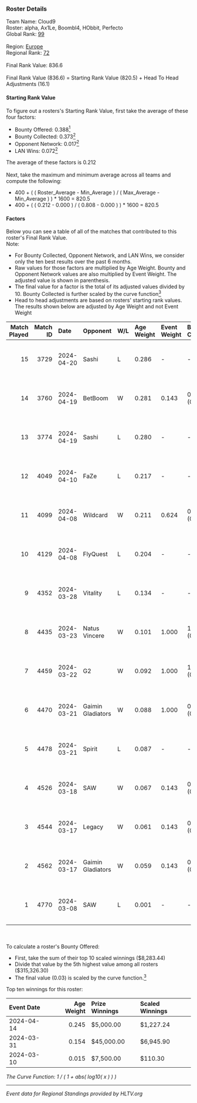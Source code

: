 ### Roster Details<br />
Team Name: Cloud9<br />
Roster: alpha, Ax1Le, Boombl4, HObbit, Perfecto<br />
Global Rank: [99](../../standings_global_2024_09_04.md)<br />
<br />
Region: [Europe]( ../../standings_europe_2024_09_04.md)<br />
Regional Rank: [72]( ../../standings_europe_2024_09_04.md)<br />
<br />
Final Rank Value:  836.6<br />
<br />
Final Rank Value (836.6) = Starting Rank Value (820.5) + Head To Head Adjustments (16.1)<br />

#### Starting Rank Value<br />
To figure out a rosters's Starting Rank Value, first take the average of these four factors:<br />
- Bounty Offered: 0.388[<sup>1</sup>](#table2)
- Bounty Collected: 0.373[<sup>2</sup>](#table1)
- Opponent Network: 0.017[<sup>2</sup>](#table1)
- LAN Wins: 0.072[<sup>2</sup>](#table1)

The average of these factors is 0.212<br />
<br />
Next, take the maximum and minimum average across all teams and compute the following:<br />
- 400 + ( ( Roster_Average - Min_Average ) / ( Max_Average - Min_Average ) ) * 1600 = 820.5
- 400 + ( ( 0.212 - 0.000 ) / ( 0.808 - 0.000 ) ) * 1600 = 820.5


#### Factors<br />
Below you can see a table of all of the matches that contributed to this roster's Final Rank Value.<br />
Note:<br />

- For Bounty Collected, Opponent Network, and LAN Wins, we consider only the ten best results over the past 6 months.
- Raw values for those factors are multiplied by Age Weight. Bounty and Opponent Network values are also multiplied by Event Weight. The adjusted value is shown in parenthesis.
- The final value for a factor is the total of its adjusted values divided by 10. Bounty Collected is further scaled by the curve function[<sup>3</sup>](#curveFunction)
- Head to head adjustments are based on rosters' starting rank values. The results shown below are adjusted by Age Weight and not Event Weight
<span id="table1"></span><br />


| Match Played | Match ID | Date       | Opponent          | W/L | Age Weight | Event Weight | Bounty Collected | Opponent Network | LAN Wins  | H2H Adj. | Roster                                       |
| -: | -: | :- | :- | :- | :- | :- | :- | :- | :- | -: | :- |
|           15 |     3729 | 2024-04-20 | Sashi             | L   | 0.286      | -            | -                | -                | -         |    -1.75 | alpha, Ax1Le, Boombl4, HObbit, Perfecto      |
|           14 |     3760 | 2024-04-19 | BetBoom           | W   | 0.281      | 0.143        | 0.232 (0.009)    | 0.521 (0.021)    | 0 (0.000) |     8.14 | alpha, Ax1Le, Boombl4, HObbit, Perfecto      |
|           13 |     3774 | 2024-04-19 | Sashi             | L   | 0.280      | -            | -                | -                | -         |    -1.67 | alpha, Ax1Le, Boombl4, HObbit, Perfecto      |
|           12 |     4049 | 2024-04-10 | FaZe              | L   | 0.217      | -            | -                | -                | -         |    -0.05 | Ax1Le, Boombl4, electroNic, HObbit, Perfecto |
|           11 |     4099 | 2024-04-08 | Wildcard          | W   | 0.211      | 0.624        | 0.003 (0.000)    | 0.000 (0.000)    | 1 (0.211) |     1.09 | Ax1Le, Boombl4, electroNic, HObbit, Perfecto |
|           10 |     4129 | 2024-04-08 | FlyQuest          | L   | 0.204      | -            | -                | -                | -         |    -1.92 | Ax1Le, Boombl4, electroNic, HObbit, Perfecto |
|            9 |     4352 | 2024-03-28 | Vitality          | L   | 0.134      | -            | -                | -                | -         |    -0.01 | Ax1Le, Boombl4, electroNic, HObbit, Perfecto |
|            8 |     4435 | 2024-03-23 | Natus Vincere     | W   | 0.101      | 1.000        | 1.000 (0.101)    | 0.412 (0.042)    | 1 (0.101) |     3.19 | Ax1Le, Boombl4, electroNic, HObbit, Perfecto |
|            7 |     4459 | 2024-03-22 | G2                | W   | 0.092      | 1.000        | 1.000 (0.092)    | 0.476 (0.044)    | 1 (0.092) |     2.90 | Ax1Le, Boombl4, electroNic, HObbit, Perfecto |
|            6 |     4470 | 2024-03-21 | Gaimin Gladiators | W   | 0.088      | 1.000        | 0.020 (0.002)    | 0.473 (0.041)    | 1 (0.088) |     1.71 | Ax1Le, Boombl4, electroNic, HObbit, Perfecto |
|            5 |     4478 | 2024-03-21 | Spirit            | L   | 0.087      | -            | -                | -                | -         |    -0.01 | Ax1Le, Boombl4, electroNic, HObbit, Perfecto |
|            4 |     4526 | 2024-03-18 | SAW               | W   | 0.067      | 0.143        | 0.323 (0.003)    | 0.768 (0.007)    | 1 (0.067) |     2.08 | Ax1Le, Boombl4, electroNic, HObbit, Perfecto |
|            3 |     4544 | 2024-03-17 | Legacy            | W   | 0.061      | 0.143        | 0.093 (0.001)    | 0.736 (0.006)    | 1 (0.061) |     1.21 | Ax1Le, Boombl4, electroNic, HObbit, Perfecto |
|            2 |     4562 | 2024-03-17 | Gaimin Gladiators | W   | 0.059      | 0.143        | 0.020 (0.000)    | 0.473 (0.004)    | 1 (0.059) |     1.16 | Ax1Le, Boombl4, electroNic, HObbit, Perfecto |
|            1 |     4770 | 2024-03-08 | SAW               | L   | 0.001      | -            | -                | -                | -         |    -0.00 | Ax1Le, Boombl4, electroNic, HObbit, Perfecto |

<br />
<span id="table2"></span><br />
To calculate a roster's Bounty Offered:<br />

- First, take the sum of their top 10 scaled winnings ($8,283.44)
- Divide that value by the 5th highest value among all rosters ($315,326.30)
- The final value (0.03) is scaled by the curve function.[<sup>3</sup>](#curveFunction)

Top ten winnings for this roster:<br />

| Event Date | Age Weight | Prize Winnings | Scaled Winnings |
| :- | -: | :- | :- |
| 2024-04-14 |      0.245 | $5,000.00      | $1,227.24       |
| 2024-03-31 |      0.154 | $45,000.00     | $6,945.90       |
| 2024-03-10 |      0.015 | $7,500.00      | $110.30         |


<span id="curveFunction"></span>_The Curve Function: 1 / ( 1 + abs( log10( x ) ) )_<br />

---
_Event data for Regional Standings provided by HLTV.org_<br />
